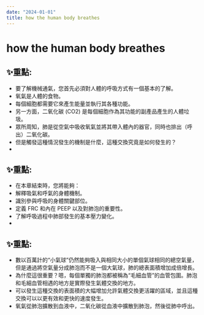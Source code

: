 ```yaml
---
date: "2024-01-01"
title: how the human body breathes
---
```


# how the human body breathes

## ✨重點:

- 要了解機械通氣，您首先必須對人體的呼吸方式有一個基本的了解。
- 氧氣是人體的食物。
- 每個細胞都需要它來產生能量並執行其各種功能。
- 另一方面，二氧化碳 (CO2) 是每個細胞作為其功能的副產品產生的人體垃圾。
- 眾所周知，肺是從空氣中吸收氧氣並將其帶入體內的器官，同時也排出（呼出）二氧化碳。
- 但是觸發這種情況發生的機制是什麼，這種交換究竟是如何發生的？
-
## ✨重點:
- 在本章結束時，您將能夠：
- 解釋吸氣和呼氣的身體機制。
- 識別參與呼吸的身體關鍵部位。
- 定義 FRC 和內在 PEEP 以及對肺泡的重要性。
- 了解呼吸過程中肺部發生的基本壓力變化。
-

## ✨重點:
- 數以百萬計的“小氣球”仍然能夠吸入與相同大小的單個氣球相同的總空氣量，但是通過將空氣量分成肺泡而不是一個大氣球，肺的總表面積增加成倍增長。
- 為什麼這很重要？嗯，每個單獨的肺泡都被稱為“毛細血管”的血管包圍。肺泡和毛細血管相遇的地方是實際發生氣體交換的地方。
- 可以發生這種交換的表面積的大幅增加允許氣體交換更活躍的區域，並且這種交換可以以更有效和更快的速度發生。
- 氧氣從肺泡擴散到血液中，二氧化碳從血液中擴散到肺泡，然後從肺中呼出。
